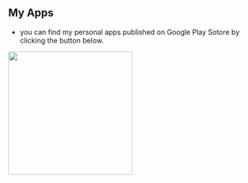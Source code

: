 ## My Apps
- you can find my personal apps published on Google Play Sotore by clicking the button below. 


<a
     href = "https://play.google.com/store/apps/developer?id=Felnanuke2"><img  src="https://www.gstatic.com/android/market_images/web/play_prism_hlock_2x.png" width="250"/>
   </a>
  
  
  
 
